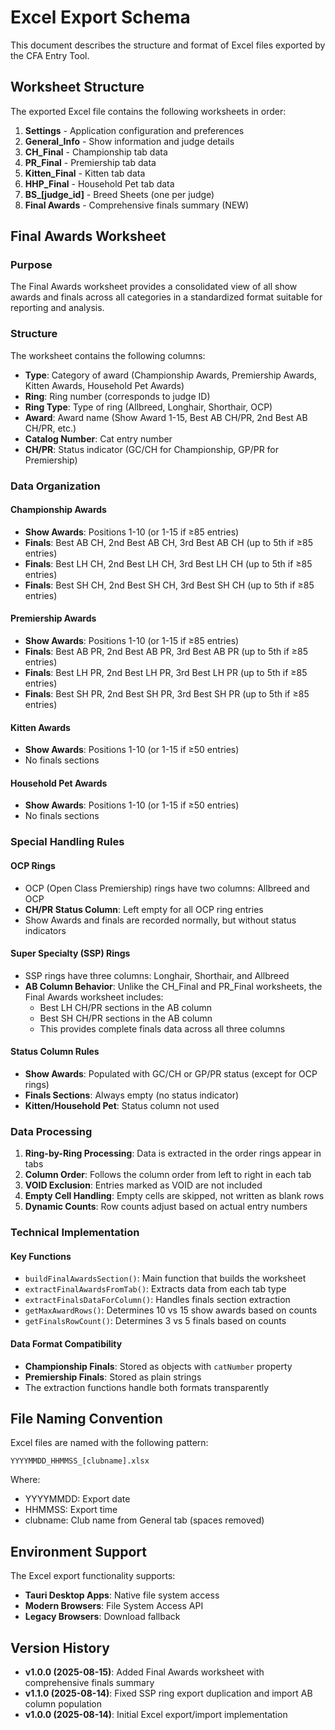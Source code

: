 # Excel Export Schema

This document describes the structure and format of Excel files exported by the CFA Entry Tool.

## Worksheet Structure

The exported Excel file contains the following worksheets in order:

1. **Settings** - Application configuration and preferences
2. **General_Info** - Show information and judge details
3. **CH_Final** - Championship tab data
4. **PR_Final** - Premiership tab data
5. **Kitten_Final** - Kitten tab data
6. **HHP_Final** - Household Pet tab data
7. **BS_[judge_id]** - Breed Sheets (one per judge)
8. **Final Awards** - Comprehensive finals summary (NEW)

## Final Awards Worksheet

### Purpose
The Final Awards worksheet provides a consolidated view of all show awards and finals across all categories in a standardized format suitable for reporting and analysis.

### Structure
The worksheet contains the following columns:
- **Type**: Category of award (Championship Awards, Premiership Awards, Kitten Awards, Household Pet Awards)
- **Ring**: Ring number (corresponds to judge ID)
- **Ring Type**: Type of ring (Allbreed, Longhair, Shorthair, OCP)
- **Award**: Award name (Show Award 1-15, Best AB CH/PR, 2nd Best AB CH/PR, etc.)
- **Catalog Number**: Cat entry number
- **CH/PR**: Status indicator (GC/CH for Championship, GP/PR for Premiership)

### Data Organization

#### Championship Awards
- **Show Awards**: Positions 1-10 (or 1-15 if ≥85 entries)
- **Finals**: Best AB CH, 2nd Best AB CH, 3rd Best AB CH (up to 5th if ≥85 entries)
- **Finals**: Best LH CH, 2nd Best LH CH, 3rd Best LH CH (up to 5th if ≥85 entries)
- **Finals**: Best SH CH, 2nd Best SH CH, 3rd Best SH CH (up to 5th if ≥85 entries)

#### Premiership Awards
- **Show Awards**: Positions 1-10 (or 1-15 if ≥85 entries)
- **Finals**: Best AB PR, 2nd Best AB PR, 3rd Best AB PR (up to 5th if ≥85 entries)
- **Finals**: Best LH PR, 2nd Best LH PR, 3rd Best LH PR (up to 5th if ≥85 entries)
- **Finals**: Best SH PR, 2nd Best SH PR, 3rd Best SH PR (up to 5th if ≥85 entries)

#### Kitten Awards
- **Show Awards**: Positions 1-10 (or 1-15 if ≥50 entries)
- No finals sections

#### Household Pet Awards
- **Show Awards**: Positions 1-10 (or 1-15 if ≥50 entries)
- No finals sections

### Special Handling Rules

#### OCP Rings
- OCP (Open Class Premiership) rings have two columns: Allbreed and OCP
- **CH/PR Status Column**: Left empty for all OCP ring entries
- Show Awards and finals are recorded normally, but without status indicators

#### Super Specialty (SSP) Rings
- SSP rings have three columns: Longhair, Shorthair, and Allbreed
- **AB Column Behavior**: Unlike the CH_Final and PR_Final worksheets, the Final Awards worksheet includes:
  - Best LH CH/PR sections in the AB column
  - Best SH CH/PR sections in the AB column
  - This provides complete finals data across all three columns

#### Status Column Rules
- **Show Awards**: Populated with GC/CH or GP/PR status (except for OCP rings)
- **Finals Sections**: Always empty (no status indicator)
- **Kitten/Household Pet**: Status column not used

### Data Processing

1. **Ring-by-Ring Processing**: Data is extracted in the order rings appear in tabs
2. **Column Order**: Follows the column order from left to right in each tab
3. **VOID Exclusion**: Entries marked as VOID are not included
4. **Empty Cell Handling**: Empty cells are skipped, not written as blank rows
5. **Dynamic Counts**: Row counts adjust based on actual entry numbers

### Technical Implementation

#### Key Functions
- `buildFinalAwardsSection()`: Main function that builds the worksheet
- `extractFinalAwardsFromTab()`: Extracts data from each tab type
- `extractFinalsDataForColumn()`: Handles finals section extraction
- `getMaxAwardRows()`: Determines 10 vs 15 show awards based on counts
- `getFinalsRowCount()`: Determines 3 vs 5 finals based on counts

#### Data Format Compatibility
- **Championship Finals**: Stored as objects with `catNumber` property
- **Premiership Finals**: Stored as plain strings
- The extraction functions handle both formats transparently

## File Naming Convention

Excel files are named with the following pattern:
```
YYYYMMDD_HHMMSS_[clubname].xlsx
```

Where:
- YYYYMMDD: Export date
- HHMMSS: Export time
- clubname: Club name from General tab (spaces removed)

## Environment Support

The Excel export functionality supports:
- **Tauri Desktop Apps**: Native file system access
- **Modern Browsers**: File System Access API
- **Legacy Browsers**: Download fallback

## Version History

- **v1.0.0 (2025-08-15)**: Added Final Awards worksheet with comprehensive finals summary
- **v1.1.0 (2025-08-14)**: Fixed SSP ring export duplication and import AB column population
- **v1.0.0 (2025-08-14)**: Initial Excel export/import implementation